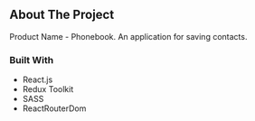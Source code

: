 ## About The Project

Product Name - Phonebook. 
An application for saving contacts. 


### Built With
* React.js
* Redux Toolkit
* SASS
* ReactRouterDom
